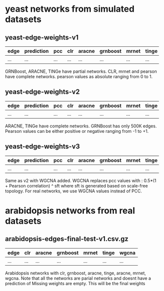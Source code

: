 
yeast networks from simulated datasets
========================

yeast-edge-weights-v1
---

| edge | prediction | pcc | clr | aracne | grnboost | mrnet | tinge |
|------|------------|-----|-----|--------|----------|-------|-------|
| ...  | ...        | ... | ... | ...    | ...      | ...   | ...   |

GRNBoost, ARACNE, TINGe have partial networks.
CLR, mrnet and pearson have complete networks. 
pearson values as absolute ranging from 0 to 1.

yeast-edge-weights-v2
---

| edge | prediction | pcc | clr | aracne | grnboost | mrnet | tinge |
|------|------------|-----|-----|--------|----------|-------|-------|
| ...  | ...        | ... | ... | ...    | ...      | ...   | ...   |


ARACNE, TINGe have complete networks. GRNBoost has only 500K edges.
Pearson values can be either positive or negative ranging from -1 to +1.


yeast-edge-weights-v3
---

| edge | prediction | pcc | clr | aracne | grnboost | mrnet | tinge | wgcna |
|------|------------|-----|-----|--------|----------|-------|-------|-------|
| ...  | ...        | ... | ... | ...    | ...      | ...   | ...   | ...   |

Same as v2 with WGCNA added.
WGCNA replaces pcc values with : 0.5*(1 + Pearson correlation) ^ sft
where sft is generated based on scale-free topology.
For real networks, we use WGCNA values instead of PCC.



arabidopsis networks from real datasets
========================

arabidopsis-edges-final-test-v1.csv.gz
---------------------------------------

| edge | clr | aracne | grnboost | mrnet | tinge | wgcna |
|------|-----|--------|----------|-------|-------|-------|
| ...  | ... | ...    |   ...    | ...   | ...   | ...   |


Arabidopsis networks with clr, grnboost, aracne, tinge, aracne, mrnet, wgcna.
Note that all the networks are parial networks and doesnt have a prediction of 
Missing weights are empty. This will be the final weights
